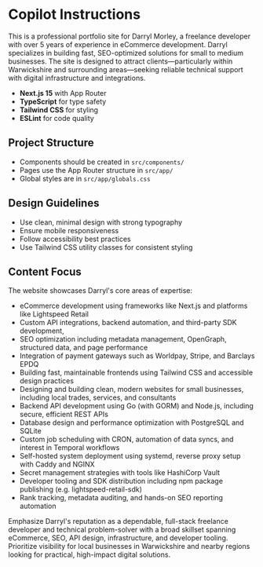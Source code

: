 # Copilot Instructions

<!-- Use this file to provide workspace-specific custom instructions to Copilot. For more details, visit https://code.visualstudio.com/docs/copilot/copilot-customization#_use-a-githubcopilotinstructionsmd-file -->

This is a professional portfolio site for Darryl Morley, a freelance developer with over 5 years of experience in eCommerce development. Darryl specializes in building fast, SEO-optimized solutions for small to medium businesses. The site is designed to attract clients—particularly within Warwickshire and surrounding areas—seeking reliable technical support with digital infrastructure and integrations.

- **Next.js 15** with App Router
- **TypeScript** for type safety
- **Tailwind CSS** for styling
- **ESLint** for code quality

## Project Structure

- Components should be created in `src/components/`
- Pages use the App Router structure in `src/app/`
- Global styles are in `src/app/globals.css`

## Design Guidelines

- Use clean, minimal design with strong typography
- Ensure mobile responsiveness
- Follow accessibility best practices
- Use Tailwind CSS utility classes for consistent styling

## Content Focus

The website showcases Darryl's core areas of expertise:

- eCommerce development using frameworks like Next.js and platforms like Lightspeed Retail
- Custom API integrations, backend automation, and third-party SDK development,
- SEO optimization including metadata management, OpenGraph, structured data, and page performance
- Integration of payment gateways such as Worldpay, Stripe, and Barclays EPDQ
- Building fast, maintainable frontends using Tailwind CSS and accessible design practices
- Designing and building clean, modern websites for small businesses, including local trades, services, and consultants
- Backend API development using Go (with GORM) and Node.js, including secure, efficient REST APIs
- Database design and performance optimization with PostgreSQL and SQLite
- Custom job scheduling with CRON, automation of data syncs, and interest in Temporal workflows
- Self-hosted system deployment using systemd, reverse proxy setup with Caddy and NGINX
- Secret management strategies with tools like HashiCorp Vault
- Developer tooling and SDK distribution including npm package publishing (e.g. lightspeed-retail-sdk)
- Rank tracking, metadata auditing, and hands-on SEO reporting automation

Emphasize Darryl's reputation as a dependable, full-stack freelance developer and technical problem-solver with a broad skillset spanning eCommerce, SEO, API design, infrastructure, and developer tooling. Prioritize visibility for local businesses in Warwickshire and nearby regions looking for practical, high-impact digital solutions.
